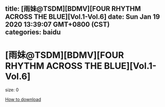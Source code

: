
title: [雨妹@TSDM][BDMV][FOUR RHYTHM ACROSS THE BLUE][Vol.1-Vol.6]
date: Sun Jan 19 2020 13:39:07 GMT+0800 (CST)    
categories: baidu
---

# [雨妹@TSDM][BDMV][FOUR RHYTHM ACROSS THE BLUE][Vol.1-Vol.6]
size: 0
 
 

[How to download](https://bpcam.bemobtrk.com/go/2ceec3aa-1ca2-46d6-b9ff-aaa5c184517c?jno=2648)